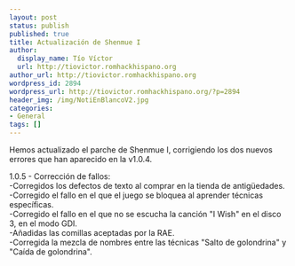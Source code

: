 ```yaml
---
layout: post
status: publish
published: true
title: Actualización de Shenmue I
author:
  display_name: Tío Víctor
  url: http://tiovictor.romhackhispano.org
author_url: http://tiovictor.romhackhispano.org
wordpress_id: 2894
wordpress_url: http://tiovictor.romhackhispano.org/?p=2894
header_img: /img/NotiEnBlancoV2.jpg
categories:
- General
tags: []
---
```

Hemos actualizado el parche de Shenmue I, corrigiendo los dos nuevos errores que han aparecido 
en la v1.0.4.

1.0.5 - Corrección de fallos:  
-Corregidos los defectos de texto al comprar en la tienda de antigüedades.  
-Corregido el fallo en el que el juego se bloquea al aprender técnicas específicas.  
-Corregido el fallo en el que no se escucha la canción "I Wish" en el disco 3, en el modo GDI.  
-Añadidas las comillas aceptadas por la RAE.  
-Corregida la mezcla de nombres entre las técnicas "Salto de golondrina" y "Caída de golondrina".  

